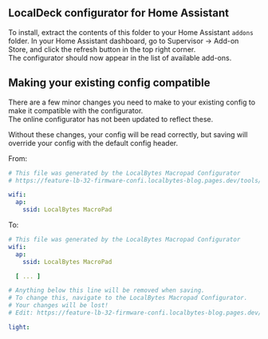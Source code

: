 ## LocalDeck configurator for Home Assistant

To install, extract the contents of this folder to your Home Assistant `addons` folder.
In your Home Assistant dashboard, go to Supervisor -> Add-on Store,
and click the refresh button in the top right corner.  
The configurator should now appear in the list of available add-ons.

## Making your existing config compatible

There are a few minor changes you need to make to your existing config to make it compatible with the configurator.  
The online configurator has not been updated to reflect these.

Without these changes, your config will be read correctly,
but saving will override your config with the default config header.

From:

```yaml
# This file was generated by the LocalBytes Macropad Configurator
# https://feature-lb-32-firmware-confi.localbytes-blog.pages.dev/tools/macropad-configurator?config=[...]

wifi:
  ap:
    ssid: LocalBytes MacroPad
```

To:

```yaml
# This file was generated by the LocalBytes Macropad Configurator
wifi:
  ap:
    ssid: LocalBytes MacroPad

  [ ... ]

# Anything below this line will be removed when saving.
# To change this, navigate to the LocalBytes Macropad Configurator.
# Your changes will be lost!
# Edit: https://feature-lb-32-firmware-confi.localbytes-blog.pages.dev/tools/macropad-configurator?config=[...]

light:
```
